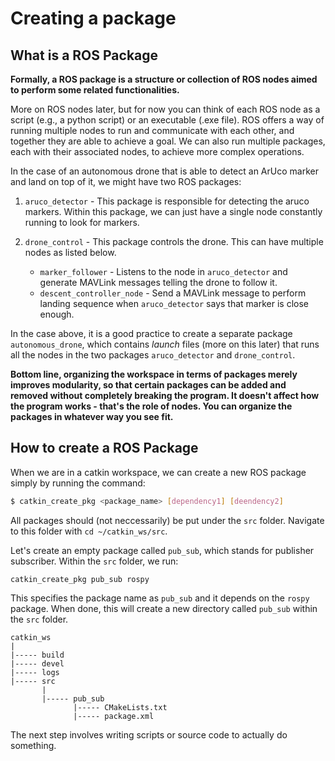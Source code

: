 # Creating a package
## What is a ROS Package
**Formally, a ROS package is a structure or collection of ROS nodes aimed
to perform some related functionalities.**

More on ROS nodes later, but for now you can think of each ROS node as a script
(e.g., a python script) or an executable (.exe file). ROS offers a way of 
running multiple nodes to run and communicate with each other, and together they
are able to achieve a goal. We can also run multiple packages, each with their
associated nodes, to achieve more complex operations.

In the case of an autonomous drone that is able to detect an ArUco marker and
land on top of it, we might have two ROS packages:

1.  `aruco_detector` - This package is responsible for detecting the aruco
markers. Within this package, we can just have a single node constantly running 
to look for markers.

2. `drone_control` - This package controls the drone. This can have multiple
nodes as listed below.

    * `marker_follower` - Listens to the node in `aruco_detector` and generate 
    MAVLink messages telling the drone to follow it.
    * `descent_controller_node` - Send a MAVLink message to perform landing
    sequence when `aruco_detector` says that marker is close enough.

In the case above, it is a good practice to create a separate package 
`autonomous_drone`, which contains *launch* files (more on this later) that
runs all the nodes in the two packages `aruco_detector` and `drone_control`.

**Bottom line, organizing the workspace in terms of packages merely improves
modularity, so that certain packages can be added and removed without completely
breaking the program. It doesn't affect how the program works - that's the role
of nodes. You can organize the packages in whatever way you see fit.**

## How to create a ROS Package
When we are in a catkin workspace, we can create a new ROS package simply by
running the command:

```bash
$ catkin_create_pkg <package_name> [dependency1] [deendency2]
```

All packages should (not neccessarily) be put under the `src` folder.
Navigate to this folder with `cd ~/catkin_ws/src`.

Let's create an empty package called `pub_sub`, which stands for publisher 
subscriber. Within the `src` folder, we run: 
```
catkin_create_pkg pub_sub rospy
```
This specifies the package name as `pub_sub` and it depends on the `rospy`
package. When done, this will create a new directory called `pub_sub` within 
the `src` folder.
```
catkin_ws
|
|----- build
|----- devel
|----- logs
|----- src
       |
       |----- pub_sub
              |----- CMakeLists.txt
              |----- package.xml
```

The next step involves writing scripts or source code to actually do something.
